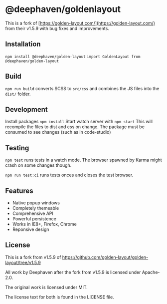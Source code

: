 # @deephaven/goldenlayout

This is a fork of [https://golden-layout.com/](https://golden-layout.com/) from their v1.5.9 with bug fixes and improvements.

## Installation

`npm install @deephaven/golden-layout`
`import GoldenLayout from @deephaven/golden-layout`

## Build

`npm run build` converts SCSS to `src/css` and combines the JS files into the `dist/` folder.

## Development

Install packages `npm install`
Start watch server with `npm start`
This will recompile the files to dist and css on change.
The package must be consumed to see changes (such as in code-studio)

## Testing

`npm test` runs tests in a watch mode. The browser spawned by Karma might crash on some changes though.

`npm run test:ci` runs tests onces and closes the test browser.

## Features

- Native popup windows
- Completely themeable
- Comprehensive API
- Powerful persistence
- Works in IE8+, Firefox, Chrome
- Reponsive design

## License

This is a fork from v1.5.9 of https://github.com/golden-layout/golden-layout/tree/v1.5.9

All work by Deephaven after the fork from v1.5.9 is licensed under Apache-2.0.

The original work is licensed under MIT.

The license text for both is found in the LICENSE file.
